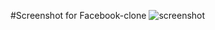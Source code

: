 
#Screenshot for Facebook-clone
![screenshot](https://github.com/DEEKSHITHASONTAM/practice/assets/135865249/9bfb1a4c-cf64-4ddf-bddd-88f0c5275bb7)
